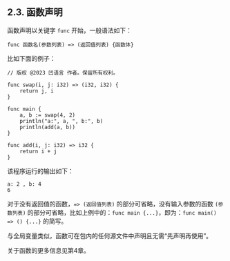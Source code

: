 ## 2.3. 函数声明

函数声明以关键字 `func` 开始，一般语法如下：

```wa
func 函数名(参数列表) => (返回值列表) {函数体}
```

比如下面的例子：

```wa
// 版权 @2023 凹语言 作者。保留所有权利。

func swap(i, j: i32) => (i32, i32) {
    return j, i
}

func main {
    a, b := swap(4, 2)
    println("a:", a, ", b:", b)
    println(add(a, b))
}

func add(i, j: i32) => i32 {
    return i + j
}
```

该程序运行的输出如下：

```
a: 2 , b: 4
6
```

对于没有返回值的函数，`=> (返回值列表)` 的部分可省略，没有输入参数的函数 `(参数列表)` 的部分可省略，比如上例中的：`func main {...}`，即为：`func main() => () {...}` 的简写。

与全局变量类似，函数可在包内的任何源文件中声明且无需“先声明再使用”。

关于函数的更多信息见第4章。
